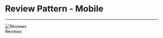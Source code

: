 
# Review Pattern - Mobile

---

  
![Reviews](https://studio-assets.supernova.io/design-systems/21486/ce4bfd6f-4349-4848-814e-69ef184e1034.png?Expires=1988150400&Policy=eyJTdGF0ZW1lbnQiOlt7IlJlc291cmNlIjoiaHR0cHM6Ly9zdHVkaW8tYXNzZXRzLnN1cGVybm92YS5pby9kZXNpZ24tc3lzdGVtcy8yMTQ4Ni9jZTRiZmQ2Zi00MzQ5LTQ4NDgtODE0ZS02OWVmMTg0ZTEwMzQucG5nIiwiQ29uZGl0aW9uIjp7IkRhdGVMZXNzVGhhbiI6eyJBV1M6RXBvY2hUaW1lIjoxOTg4MTUwNDAwfX19XX0_&Signature=JSBhuSaYfij-LFv39ey0E4H2OPsiCUxRXjoSoFrAgJLstlpjTVjpGRzslFy5rQkoK1SXWw6MyzlORDa99XFKWIzMOAbI0yPUYYLHJ9fnFI8b3kSwHYO-vk~mXQfA9OBz7Lue-SgllHnOZFiuKWEFaQyLrOjy9CZahiJESmAvTB8jolFQJgeyNxgKIGSPEgQy7~U~q8UCnjX6NJD0UnwqTWqhC4lrD1W7GxwhNH2qGYjM9RQfCPdDK96pMPc1t2fstBVqQLE4TXX6lL6yyYFWbjMYcL2Jff2NTCYuqIlW59NaizaBcPmQs7uJIeGYrPDsCa4Bkdc4of3hkReH4Ijafg__&Key-Pair-Id=APKAJGK34LCCAUR7N6LA)  
Reviews  
